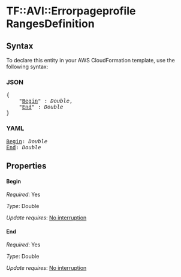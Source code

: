# TF::AVI::Errorpageprofile RangesDefinition

## Syntax

To declare this entity in your AWS CloudFormation template, use the following syntax:

### JSON

<pre>
{
    "<a href="#begin" title="Begin">Begin</a>" : <i>Double</i>,
    "<a href="#end" title="End">End</a>" : <i>Double</i>
}
</pre>

### YAML

<pre>
<a href="#begin" title="Begin">Begin</a>: <i>Double</i>
<a href="#end" title="End">End</a>: <i>Double</i>
</pre>

## Properties

#### Begin

_Required_: Yes

_Type_: Double

_Update requires_: [No interruption](https://docs.aws.amazon.com/AWSCloudFormation/latest/UserGuide/using-cfn-updating-stacks-update-behaviors.html#update-no-interrupt)

#### End

_Required_: Yes

_Type_: Double

_Update requires_: [No interruption](https://docs.aws.amazon.com/AWSCloudFormation/latest/UserGuide/using-cfn-updating-stacks-update-behaviors.html#update-no-interrupt)

